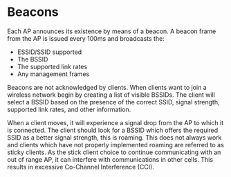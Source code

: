 # Beacons

Each AP announces its existence by means of a beacon. A beacon frame from the AP is issued every 100ms and broadcasts the:

* ESSID/SSID supported
* The BSSID
* The supported link rates
* Any management frames

Beacons are not acknowledged by clients. When clients want to join a wireless network begin by creating a list of visible BSSIDs. The client will select a BSSID based on the presence of the correct SSID, signal strength, supported link rates, and other information.

When a client moves, it will experience a signal drop from the AP to which it is connected. The client should look for a BSSID which offers the required SSID as a better signal strength, this is roaming. This does not always work and clients which have not properly implemented roaming are referred to as sticky clients. As the stick client choice to continue communicating with an out of range AP, it can interfere with communications in other cells. This results in excessive Co-Channel Interference (CCI).

